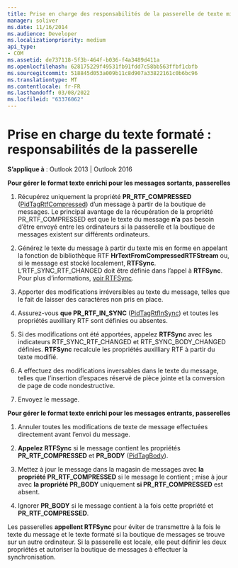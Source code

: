 ```yaml
---
title: Prise en charge des responsabilités de la passerelle de texte mise en forme
manager: soliver
ms.date: 11/16/2014
ms.audience: Developer
ms.localizationpriority: medium
api_type:
- COM
ms.assetid: de737118-5f3b-464f-b036-f4a3489d411a
ms.openlocfilehash: 628175229f49531fb91fdd7c58bb563ffbf1cbfb
ms.sourcegitcommit: 518845d053a009b11c8d907a33822161c0b6bc96
ms.translationtype: MT
ms.contentlocale: fr-FR
ms.lasthandoff: 03/08/2022
ms.locfileid: "63376062"
---
```

# <a name="supporting-formatted-text-gateway-responsibilities"></a>Prise en charge du texte formaté : responsabilités de la passerelle

  
  
**S’applique à** : Outlook 2013 | Outlook 2016 
  
 **Pour gérer le format texte enrichi pour les messages sortants, passerelles**
  
1. Récupérez uniquement la propriété **PR_RTF_COMPRESSED** ([PidTagRtfCompressed](pidtagrtfcompressed-canonical-property.md)) d’un message à partir de la boutique de messages. Le principal avantage de la récupération de la propriété PR_RTF_COMPRESSED est que le texte du message **n’a** pas besoin d’être envoyé entre les ordinateurs si la passerelle et la boutique de messages existent sur différents ordinateurs. 
    
2. Générez le texte du message à partir du texte mis en forme en appelant la fonction de bibliothèque RTF **HrTextFromCompressedRTFStream** ou, si le message est stocké localement, **RTFSync**. L’RTF_SYNC_RTF_CHANGED doit être définie dans l’appel à **RTFSync**. Pour plus d’informations, [voir RTFSync](rtfsync.md).
    
3. Apporter des modifications irréversibles au texte du message, telles que le fait de laisser des caractères non pris en place. 
    
4. Assurez-vous **que PR_RTF_IN_SYNC** ([PidTagRtfInSync](pidtagrtfinsync-canonical-property.md)) et toutes les propriétés auxilliary RTF sont définies ou absentes.
    
5. Si des modifications ont été apportées, appelez **RTFSync** avec les indicateurs RTF_SYNC_RTF_CHANGED et RTF_SYNC_BODY_CHANGED définies. **RTFSync** recalcule les propriétés auxilliary RTF à partir du texte modifié. 
    
6. A effectuez des modifications inversables dans le texte du message, telles que l’insertion d’espaces réservé de pièce jointe et la conversion de page de code nondestructive.
    
7. Envoyez le message.
    
 **Pour gérer le format texte enrichi pour les messages entrants, passerelles**
  
1. Annuler toutes les modifications de texte de message effectuées directement avant l’envoi du message. 
    
2. **Appelez RTFSync** si le message contient les propriétés **PR_RTF_COMPRESSED** et **PR_BODY** ([PidTagBody](pidtagbody-canonical-property.md)). 
    
3. Mettez à jour le message dans la magasin de messages avec **la propriété PR_RTF_COMPRESSED** si le message le contient ; mise à jour avec **la propriété PR_BODY** uniquement **si PR_RTF_COMPRESSED** est absent. 
    
4. Ignorer **PR_BODY** si le message contient à la fois cette propriété et **PR_RTF_COMPRESSED**.
    
Les passerelles **appellent RTFSync** pour éviter de transmettre à la fois le texte du message et le texte formaté si la boutique de messages se trouve sur un autre ordinateur. Si la passerelle est locale, elle peut définir les deux propriétés et autoriser la boutique de messages à effectuer la synchronisation. 
  

